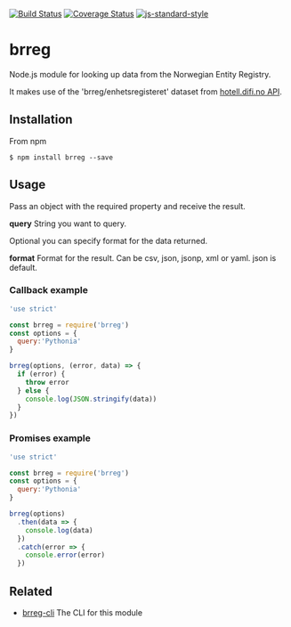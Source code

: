 [![Build Status](https://travis-ci.org/zrrrzzt/brreg.svg?branch=master)](https://travis-ci.org/zrrrzzt/brreg)
[![Coverage Status](https://coveralls.io/repos/zrrrzzt/brreg/badge.svg?branch=master&service=github)](https://coveralls.io/github/zrrrzzt/brreg?branch=master)
[![js-standard-style](https://img.shields.io/badge/code%20style-standard-brightgreen.svg?style=flat)](https://github.com/feross/standard)
# brreg

Node.js module for looking up data from the Norwegian Entity Registry.

It makes use of the 'brreg/enhetsregisteret' dataset from [hotell.difi.no API](http://hotell.difi.no/api).

## Installation

From npm

```
$ npm install brreg --save
```

## Usage

Pass an object with the required property and receive the result.

**query** String you want to query.

Optional you can specify format for the data returned.

**format** Format for the result. Can be csv, json, jsonp, xml or yaml. json is default.

### Callback example

```javascript
'use strict'

const brreg = require('brreg')
const options = {
  query:'Pythonia'
}

brreg(options, (error, data) => {
  if (error) {
    throw error
  } else {
    console.log(JSON.stringify(data))
  }
})
```

### Promises example

```javascript
'use strict'

const brreg = require('brreg')
const options = {
  query:'Pythonia'
}

brreg(options)
  .then(data => {
    console.log(data)
  })
  .catch(error => {
    console.error(error)
  })
```

## Related

- [brreg-cli](https://github.com/zrrrzzt/brreg-cli) The CLI for this module
